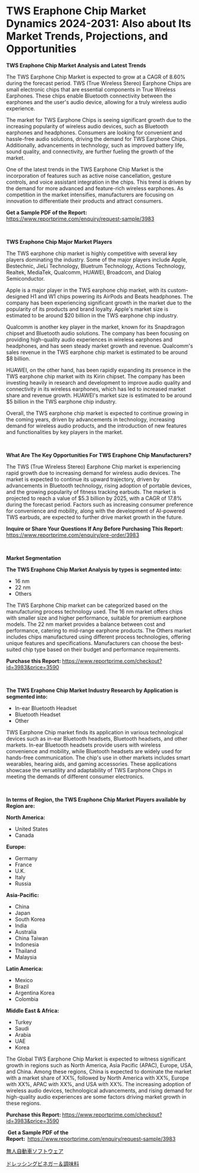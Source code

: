 <p><h1>TWS Eraphone Chip Market Dynamics 2024-2031: Also about Its Market Trends, Projections, and Opportunities</h1></p><p><strong>TWS Eraphone Chip Market Analysis and Latest Trends</strong></p>
<p><p>The TWS Earphone Chip Market is expected to grow at a CAGR of 8.60% during the forecast period. TWS (True Wireless Stereo) Earphone Chips are small electronic chips that are essential components in True Wireless Earphones. These chips enable Bluetooth connectivity between the earphones and the user's audio device, allowing for a truly wireless audio experience.</p><p>The market for TWS Earphone Chips is seeing significant growth due to the increasing popularity of wireless audio devices, such as Bluetooth earphones and headphones. Consumers are looking for convenient and hassle-free audio solutions, driving the demand for TWS Earphone Chips. Additionally, advancements in technology, such as improved battery life, sound quality, and connectivity, are further fueling the growth of the market.</p><p>One of the latest trends in the TWS Earphone Chip Market is the incorporation of features such as active noise cancellation, gesture controls, and voice assistant integration in the chips. This trend is driven by the demand for more advanced and feature-rich wireless earphones. As competition in the market intensifies, manufacturers are focusing on innovation to differentiate their products and attract consumers.</p></p>
<p><strong>Get a Sample PDF of the Report:&nbsp;</strong> <a href="https://www.reportprime.com/enquiry/request-sample/3983">https://www.reportprime.com/enquiry/request-sample/3983</a></p>
<p>&nbsp;</p>
<p><strong>TWS Eraphone Chip Major Market Players</strong></p>
<p><p>The TWS earphone chip market is highly competitive with several key players dominating the industry. Some of the major players include Apple, Bestechnic, JieLi Technology, Bluetrum Technology, Actions Technology, Realtek, MediaTek, Qualcomm, HUAWEI, Broadcom, and Dialog Semiconductor.</p><p>Apple is a major player in the TWS earphone chip market, with its custom-designed H1 and W1 chips powering its AirPods and Beats headphones. The company has been experiencing significant growth in the market due to the popularity of its products and brand loyalty. Apple's market size is estimated to be around $20 billion in the TWS earphone chip industry.</p><p>Qualcomm is another key player in the market, known for its Snapdragon chipset and Bluetooth audio solutions. The company has been focusing on providing high-quality audio experiences in wireless earphones and headphones, and has seen steady market growth and revenue. Qualcomm's sales revenue in the TWS earphone chip market is estimated to be around $8 billion.</p><p>HUAWEI, on the other hand, has been rapidly expanding its presence in the TWS earphone chip market with its Kirin chipset. The company has been investing heavily in research and development to improve audio quality and connectivity in its wireless earphones, which has led to increased market share and revenue growth. HUAWEI's market size is estimated to be around $5 billion in the TWS earphone chip industry.</p><p>Overall, the TWS earphone chip market is expected to continue growing in the coming years, driven by advancements in technology, increasing demand for wireless audio products, and the introduction of new features and functionalities by key players in the market.</p></p>
<p>&nbsp;</p>
<p><strong>What Are The Key Opportunities For TWS Eraphone Chip Manufacturers?</strong></p>
<p><p>The TWS (True Wireless Stereo) Earphone Chip market is experiencing rapid growth due to increasing demand for wireless audio devices. The market is expected to continue its upward trajectory, driven by advancements in Bluetooth technology, rising adoption of portable devices, and the growing popularity of fitness tracking earbuds. The market is projected to reach a value of $5.3 billion by 2025, with a CAGR of 17.8% during the forecast period. Factors such as increasing consumer preference for convenience and mobility, along with the development of AI-powered TWS earbuds, are expected to further drive market growth in the future.</p></p>
<p><strong>Inquire or Share Your Questions If Any Before Purchasing This Report:</strong> <a href="https://www.reportprime.com/enquiry/pre-order/3983">https://www.reportprime.com/enquiry/pre-order/3983</a></p>
<p>&nbsp;</p>
<p><strong>Market Segmentation</strong></p>
<p><strong>The TWS Eraphone Chip Market Analysis by types is segmented into:</strong></p>
<p><ul><li>16 nm</li><li>22 nm</li><li>Others</li></ul></p>
<p><p>The TWS Earphone Chip market can be categorized based on the manufacturing process technology used. The 16 nm market offers chips with smaller size and higher performance, suitable for premium earphone models. The 22 nm market provides a balance between cost and performance, catering to mid-range earphone products. The Others market includes chips manufactured using different process technologies, offering unique features and specifications. Manufacturers can choose the best-suited chip type based on their budget and performance requirements.</p></p>
<p><strong>Purchase this Report:&nbsp;</strong><a href="https://www.reportprime.com/checkout?id=3983&price=3590">https://www.reportprime.com/checkout?id=3983&price=3590</a></p>
<p>&nbsp;</p>
<p><strong>The TWS Eraphone Chip Market Industry Research by Application is segmented into:</strong></p>
<p><ul><li>In-ear Bluetooth Headset</li><li>Bluetooth Headset</li><li>Other</li></ul></p>
<p><p>TWS Earphone Chip market finds its application in various technological devices such as in-ear Bluetooth headsets, Bluetooth headsets, and other markets. In-ear Bluetooth headsets provide users with wireless convenience and mobility, while Bluetooth headsets are widely used for hands-free communication. The chip's use in other markets includes smart wearables, hearing aids, and gaming accessories. These applications showcase the versatility and adaptability of TWS Earphone Chips in meeting the demands of different consumer electronics.</p></p>
<p>&nbsp;</p>
<p><strong>In terms of Region, the TWS Eraphone Chip Market Players available by Region are:</strong></p>
<p>
    <p> <strong> North America: </strong>
        <ul>
            <li>United States</li>
            <li>Canada</li>
        </ul>
        </p> 
    <p> <strong> Europe: </strong>
        <ul>
            <li>Germany</li>
            <li>France</li>
            <li>U.K.</li>
            <li>Italy</li>
            <li>Russia</li>
        </ul>
        </p> 
    <p> <strong> Asia-Pacific: </strong>
        <ul>
            <li>China</li>
            <li>Japan</li>
            <li>South Korea</li>
            <li>India</li>
            <li>Australia</li>
            <li>China Taiwan</li>
            <li>Indonesia</li>
            <li>Thailand</li>
            <li>Malaysia</li>
        </ul>
        </p> 
    <p> <strong> Latin America: </strong>
        <ul>
            <li>Mexico</li>
            <li>Brazil</li>
            <li>Argentina Korea</li>
            <li>Colombia</li>
        </ul>
        </p> 
    <p> <strong> Middle East & Africa: </strong>
        <ul>
            <li>Turkey</li>
            <li>Saudi</li>
            <li>Arabia</li>
            <li>UAE</li>
            <li>Korea</li>
        </ul>
    </p>
    </p>
<p><p>The Global TWS Earphone Chip Market is expected to witness significant growth in regions such as North America, Asia Pacific (APAC), Europe, USA, and China. Among these regions, China is expected to dominate the market with a market share of XX%, followed by North America with XX%, Europe with XX%, APAC with XX%, and USA with XX%. The increasing adoption of wireless audio devices, technological advancements, and rising demand for high-quality audio experiences are some factors driving market growth in these regions.</p></p>
<p><strong>Purchase this Report: </strong><a href="https://www.reportprime.com/checkout?id=3983&price=3590">https://www.reportprime.com/checkout?id=3983&price=3590</a></p>
<p>&nbsp;<strong>Get a Sample PDF of the Report:&nbsp;&nbsp;</strong><a href="https://www.reportprime.com/enquiry/request-sample/3983">https://www.reportprime.com/enquiry/request-sample/3983</a></p>
<p><strong></strong></p>
<p><p><a href="https://github.com/KaydenJohns1964/Market-Research-Report-List-1/blob/main/534281514869.md">無人自動車ソフトウェア</a></p><p><a href="https://github.com/marbadji/Market-Research-Report-List-1/blob/main/679740614868.md">ドレッシングビネガー＆調味料</a></p></p>